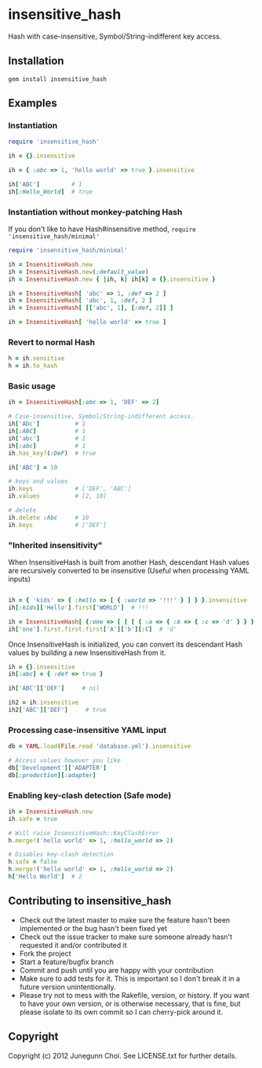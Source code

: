 insensitive_hash
================
Hash with case-insensitive, Symbol/String-indifferent key access.

Installation
------------
```
gem install insensitive_hash
```

Examples
--------

### Instantiation

```ruby
require 'insensitive_hash'

ih = {}.insensitive

ih = { :abc => 1, 'hello world' => true }.insensitive

ih['ABC']         # 1
ih[:Hello_World]  # true
```

### Instantiation without monkey-patching Hash

If you don't like to have Hash#insensitive method, `require 'insensitive_hash/minimal'`

```ruby
require 'insensitive_hash/minimal'

ih = InsensitiveHash.new
ih = InsensitiveHash.new(:default_value)
ih = InsensitiveHash.new { |ih, k| ih[k] = {}.insensitive }

ih = InsensitiveHash[ 'abc' => 1, :def => 2 ]
ih = InsensitiveHash[ 'abc', 1, :def, 2 ]
ih = InsensitiveHash[ [['abc', 1], [:def, 2]] ]

ih = InsensitiveHash[ 'hello world' => true ]
```

### Revert to normal Hash

```ruby
h = ih.sensitive
h = ih.to_hash
```

### Basic usage
```ruby
ih = InsensitiveHash[:abc => 1, 'DEF' => 2]

# Case-insensitive, Symbol/String-indifferent access.
ih['Abc']          # 1
ih[:ABC]           # 1
ih['abc']          # 1
ih[:abc]           # 1
ih.has_key?(:DeF)  # true

ih['ABC'] = 10

# keys and values
ih.keys            # ['DEF', 'ABC']
ih.values          # [2, 10]

# delete
ih.delete :Abc     # 10
ih.keys            # ['DEF']
```

### "Inherited insensitivity"

When InsensitiveHash is built from another Hash,
descendant Hash values are recursively converted to be insensitive
(Useful when processing YAML inputs)

```ruby

ih = { 'kids' => { :hello => [ { :world => '!!!' } ] } }.insensitive
ih[:kids]['Hello'].first['WORLD']  # !!!

ih = InsensitiveHash[ {:one => [ [ [ { :a => { :b => { :c => 'd' } } } ] ] ]} ]
ih['one'].first.first.first['A']['b'][:C]  # 'd'
```

Once InsensitiveHash is initialized, you can convert its descendant Hash values by
building a new InsensitiveHash from it.

```ruby
ih = {}.insensitive
ih[:abc] = { :def => true }

ih['ABC']['DEF']     # nil

ih2 = ih.insensitive
ih2['ABC']['DEF']     # true
```

### Processing case-insensitive YAML input
```ruby
db = YAML.load(File.read 'database.yml').insensitive

# Access values however you like
db['Development']['ADAPTER']
db[:production][:adapter]
```

### Enabling key-clash detection (Safe mode)
```ruby
ih = InsensitiveHash.new
ih.safe = true

# Will raise InsensitiveHash::KeyClashError
h.merge!('hello world' => 1, :hello_world => 2)

# Disables key-clash detection
h.safe = false
h.merge!('hello world' => 1, :hello_world => 2)
h['Hello World']  # 2
```

## Contributing to insensitive_hash
 
* Check out the latest master to make sure the feature hasn't been implemented or the bug hasn't been fixed yet
* Check out the issue tracker to make sure someone already hasn't requested it and/or contributed it
* Fork the project
* Start a feature/bugfix branch
* Commit and push until you are happy with your contribution
* Make sure to add tests for it. This is important so I don't break it in a future version unintentionally.
* Please try not to mess with the Rakefile, version, or history. If you want to have your own version, or is otherwise necessary, that is fine, but please isolate to its own commit so I can cherry-pick around it.

## Copyright

Copyright (c) 2012 Junegunn Choi. See LICENSE.txt for
further details.

